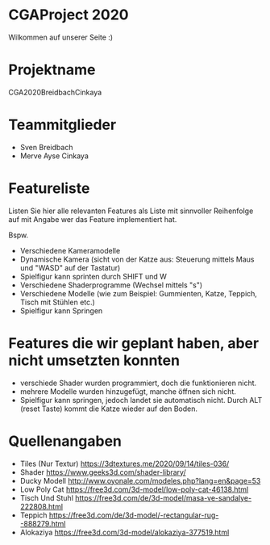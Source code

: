# CGAProject 2020
Wilkommen auf unserer Seite :)

# Projektname
CGA2020BreidbachCinkaya

# Teammitglieder

- Sven Breidbach
- Merve Ayse Cinkaya

# Featureliste 
Listen Sie hier alle relevanten Features als Liste mit sinnvoller Reihenfolge auf mit Angabe wer das Feature implementiert hat.

Bspw.

- Verschiedene Kameramodelle 
- Dynamische Kamera (sicht von der Katze aus: Steuerung mittels Maus und "WASD" auf der Tastatur) 
- Spielfigur kann sprinten durch SHIFT und W
- Verschiedene Shaderprogramme (Wechsel mittels "s") 
- Verschiedene Modelle (wie zum Beispiel: Gummienten, Katze, Teppich, Tisch mit Stühlen etc.)
- Spielfigur kann Springen

# Features die wir geplant haben, aber nicht umsetzten konnten

- verschiede Shader wurden programmiert, doch die funktionieren nicht.
- mehrere Modelle wurden hinzugefügt, manche öffnen sich nicht.
- Spielfigur kann springen, jedoch landet sie automatisch nicht. Durch ALT (reset Taste) kommt die Katze wieder auf den Boden.

# Quellenangaben

- Tiles (Nur Textur)
https://3dtextures.me/2020/09/14/tiles-036/
- Shader
https://www.geeks3d.com/shader-library/
- Ducky Modell
http://www.oyonale.com/modeles.php?lang=en&page=53
- Low Poly Cat
https://free3d.com/3d-model/low-poly-cat-46138.html
- Tisch Und Stuhl
https://free3d.com/de/3d-model/masa-ve-sandalye-222808.html
- Teppich
https://free3d.com/de/3d-model/-rectangular-rug--888279.html
- Alokaziya
https://free3d.com/3d-model/alokaziya-377519.html


